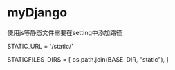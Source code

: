 # myDjango

使用js等静态文件需要在setting中添加路径

STATIC_URL = '/static/'

STATICFILES_DIRS = [
    os.path.join(BASE_DIR, "static"),
]